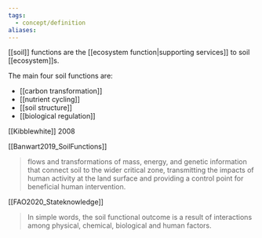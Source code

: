```yaml
---
tags:
  - concept/definition
aliases:
---
```

[[soil]] functions are the [[ecosystem function|supporting services]] to soil [[ecosystem]]s.

The main four soil functions are:
- [[carbon transformation]]
- [[nutrient cycling]]
- [[soil structure]]
- [[biological regulation]]

[[Kibblewhite]] 2008

[[Banwart2019_SoilFunctions]]
> flows and transformations of mass, energy, and genetic information that connect soil to the wider critical zone, transmitting the impacts of human activity at the land surface and providing a control point for beneficial human intervention.

[[FAO2020_Stateknowledge]]
> In simple words, the soil functional outcome is a result of interactions among physical, chemical, biological and human factors.
